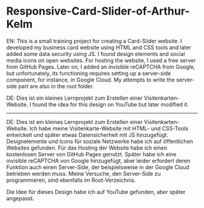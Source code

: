 # Responsive-Card-Slider-of-Arthur-Kelm

EN: This is a small training project for creating a Card-Slider website.
I developed my business card website using HTML and CSS tools and later added some data security using JS. 
I found design elements and social media icons on open websites. For hosting the website, I used a free server from GitHub Pages. Later on, 
I added an invisible reCAPTCHA from Google, but unfortunately, its functioning requires setting up a server-side component, for instance, 
in Google Cloud. My attempts to write the server-side part are also in the root folder. 


DE: Dies ist ein kleines Lernprojekt zum Erstellen einer Visitenkarten-Website.
I found the idea for this design on YouTube but later modified it.


_________________________________________________________________________________________________________________________________________________________________________________________________________________________________________________________________________


DE: Dies ist ein kleines Lernprojekt zum Erstellen einer Visitenkarten-Website.
Ich habe meine Visitenkarte-Website mit HTML- und CSS-Tools entwickelt und später etwas Datensicherheit mit JS hinzugefügt. Designelemente und Icons für soziale Netzwerke habe ich auf öffentlichen Websites gefunden. 
Für das Hosting der Website habe ich einen kostenlosen Server von GitHub Pages genutzt. Später habe ich eine invisible reCAPTCHA von Google hinzugefügt, 
aber leider erfordert deren Funktion auch einen Server-Side, der beispielsweise in der Google Cloud betrieben werden muss. Meine Versuche, den Server-Side zu programmieren, 
sind ebenfalls im Root-Verzeichnis. 


Die Idee für dieses Design habe ich auf YouTube gefunden, aber später angepasst.

